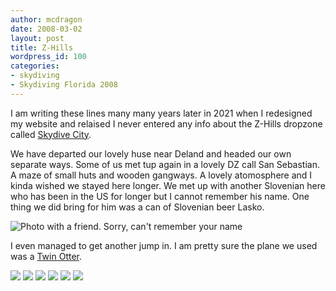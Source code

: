 ```yaml
---
author: mcdragon
date: 2008-03-02
layout: post
title: Z-Hills
wordpress_id: 100
categories:
- skydiving
- Skydiving Florida 2008
---
```

I am writing these lines many many years later in 2021 when I redesigned my website and relaised I never entered any info about the Z-Hills dropzone called [Skydive City](https://www.skydivecity.com/).

We have departed our lovely huse near Deland and headed our own separate ways. Some of us met tup again in a lovely DZ call San Sebastian. A maze of small huts and wooden gangways. A lovely atomosphere and I kinda wished we stayed here longer. 
We met up with another Slovenian here who has been in the US for longer but I cannot remember his name. One thing we did bring for him was a can of Slovenian beer Lasko.

![](https://img.mcdowell.si/2008/03/z-hills.jpg "Photo with a friend. Sorry, can't remember your name")

I even managed to get another jump in. I am pretty sure the plane we used was a [Twin Otter](https://en.wikipedia.org/wiki/De_Havilland_Canada_DHC-6_Twin_Otter).

![](https://img.mcdowell.si/2008/03/z-hills-1.jpg "")
![](https://img.mcdowell.si/2008/03/z-hills-2.jpg "")
![](https://img.mcdowell.si/2008/03/z-hills-3.jpg "")
![](https://img.mcdowell.si/2008/03/z-hills-4.jpg "")
![](https://img.mcdowell.si/2008/03/z-hills-5.jpg "")
![](https://img.mcdowell.si/2008/03/z-hills-6.jpg "")
